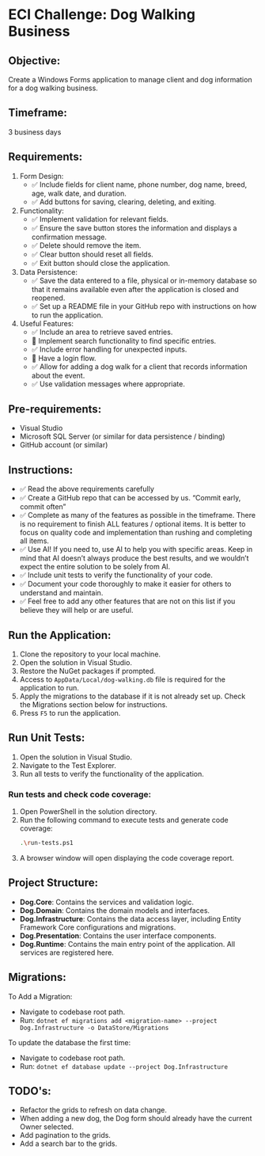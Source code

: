 # ECI Challenge: Dog Walking Business

## Objective:
Create a Windows Forms application to manage client and dog information for a dog walking business.

## Timeframe: 
3 business days

## Requirements:
1. Form Design:
    * ✅ Include fields for client name, phone number, dog name, breed, age, walk date, and duration.
    * ✅ Add buttons for saving, clearing, deleting, and exiting.
2. Functionality:
    * ✅ Implement validation for relevant fields.
    * ✅ Ensure the save button stores the information and displays a confirmation message.
    * ✅ Delete should remove the item.
    * ✅ Clear button should reset all fields.
    * ✅ Exit button should close the application. 
2. Data Persistence:
    * ✅ Save the data entered to a file, physical or in-memory database so that it remains available even after the application is closed and reopened.
    * ✅ Set up a README file in your GitHub repo with instructions on how to run the application.
4. Useful Features:
    * ✅ Include an area to retrieve saved entries.
    * 🚫 Implement search functionality to find specific entries.
    * ✅ Include error handling for unexpected inputs.
    * 🚫 Have a login flow.
    * ✅ Allow for adding a dog walk for a client that records information about the event.
    * ✅ Use validation messages where appropriate.

## Pre-requirements:
  * Visual Studio
  * Microsoft SQL Server (or similar for data persistence / binding)
  * GitHub account (or similar)

## Instructions:
* ✅ Read the above requirements carefully
* ✅ Create a GitHub repo that can be accessed by us. “Commit early, commit often”
* ✅ Complete as many of the features as possible in the timeframe. There is no requirement to finish ALL features / optional items. It is better to focus on quality code and implementation than rushing and completing all items.
* ✅ Use AI! If you need to, use AI to help you with specific areas. Keep in mind that AI doesn’t always produce the best results, and we wouldn’t expect the entire solution to be solely from AI.
* ✅ Include unit tests to verify the functionality of your code.
* ✅ Document your code thoroughly to make it easier for others to understand and maintain.
* ✅ Feel free to add any other features that are not on this list if you believe they will help or are useful.

## Run the Application:
1. Clone the repository to your local machine.
2. Open the solution in Visual Studio.
3. Restore the NuGet packages if prompted.
4. Access to `AppData/Local/dog-walking.db` file is required for the application to run.
5. Apply the migrations to the database if it is not already set up. Check the Migrations section below for instructions.
6. Press `F5` to run the application.

## Run Unit Tests:
1. Open the solution in Visual Studio.
2. Navigate to the Test Explorer.
3. Run all tests to verify the functionality of the application.

### Run tests and check code coverage:
1. Open PowerShell in the solution directory.
2. Run the following command to execute tests and generate code coverage:
    ```bash
    .\run-tests.ps1
    ```
3. A browser window will open displaying the code coverage report.

## Project Structure:
* **Dog.Core**: Contains the services and validation logic.
* **Dog.Domain**: Contains the domain models and interfaces.
* **Dog.Infrastructure**: Contains the data access layer, including Entity Framework Core configurations and migrations.
* **Dog.Presentation**: Contains the user interface components.
* **Dog.Runtime**: Contains the main entry point of the application. All services are registered here.

## Migrations:
To Add a Migration:
* Navigate to codebase root path.
* Run: `dotnet ef migrations add <migration-name> --project Dog.Infrastructure -o DataStore/Migrations`

To update the database the first time:
* Navigate to codebase root path.
* Run: `dotnet ef database update --project Dog.Infrastructure`

## TODO's:
* Refactor the grids to refresh on data change.
* When adding a new dog, the Dog form should already have the current Owner selected.
* Add pagination to the grids.
* Add a search bar to the grids.
